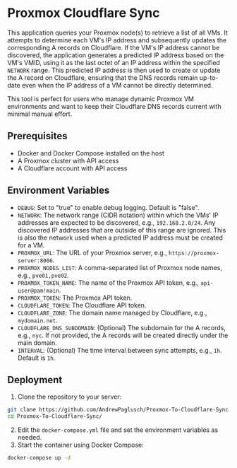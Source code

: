 # Proxmox Cloudflare Sync

This application queries your Proxmox node(s) to retrieve a list of all VMs. It attempts to determine each VM's IP address and subsequently updates the corresponding A records on Cloudflare. If the VM's IP address cannot be discovered, the application generates a predicted IP address based on the VM's VMID, using it as the last octet of an IP address within the specified `NETWORK` range. This predicted IP address is then used to create or update the A record on Cloudflare, ensuring that the DNS records remain up-to-date even when the IP address of a VM cannot be directly determined.

This tool is perfect for users who manage dynamic Proxmox VM environments and want to keep their Cloudflare DNS records current with minimal manual effort.

## Prerequisites

- Docker and Docker Compose installed on the host
- A Proxmox cluster with API access
- A Cloudflare account with API access

## Environment Variables

- `DEBUG`: Set to "true" to enable debug logging. Default is "false".
- `NETWORK`: The network range (CIDR notation) within which the VMs' IP addresses are expected to be discovered, e.g., `192.168.2.0/24`. Any discovered IP addresses that are outside of this range are ignored. This is also the network used when a predicted IP address must be created for a VM.
- `PROXMOX_URL`: The URL of your Proxmox server, e.g., `https://proxmox-server:8006`.
- `PROXMOX_NODES_LIST`: A comma-separated list of Proxmox node names, e.g., `pve01,pve02`.
- `PROXMOX_TOKEN_NAME`: The name of the Proxmox API token, e.g., `api-user@pam!main`.
- `PROXMOX_TOKEN`: The Proxmox API token.
- `CLOUDFLARE_TOKEN`: The Cloudflare API token.
- `CLOUDFLARE_ZONE`: The domain name managed by Cloudflare, e.g., `mydomain.net`.
- `CLOUDFLARE_DNS_SUBDOMAIN`: (Optional) The subdomain for the A records, e.g., `nyc`. If not provided, the A records will be created directly under the main domain.
- `INTERVAL`: (Optional) The time interval between sync attempts, e.g., `1h`. Default is `1h`.

## Deployment

1. Clone the repository to your server:
```bash
git clone https://github.com/AndrewPaglusch/Proxmox-To-Cloudflare-Sync.git
cd Proxmox-To-Cloudflare-Sync/
```
2. Edit the `docker-compose.yml` file and set the environment variables as needed.
3. Start the container using Docker Compose:
```bash
docker-compose up -d
```
